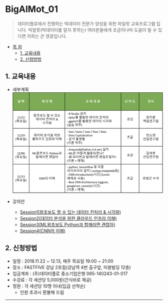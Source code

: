 # BigAlMot_01
> 데이터플로에서 진행하는 빅데이터 전문가 양성을 위한 파일럿 교육프로그램 입니다.
> 빅알못(빅데이터를 알지 못하는) 여러분들에게 조금이나마 도움이 될 수 있다면 저희는 큰 영광입니다.

- [목 차](https://github.com/df-AI/BigAlMot_01#bigalmot_01)
  - [1. 교육내용](https://github.com/df-AI/BigAlMot_01#1-교육내용)
  - [2. 신청방법](https://github.com/df-AI/BigAlMot_01#2-신청방법)


## 1. 교육내용

- 세부계획
![session_table](./img/session_table.png)

- 강의안
  - [Session1(왕초보도 할 수 있는 데이터 전처리 & 시각화)](./Session1)
  - [Session2(데이터 분석을 위한 클라우드 인프라 이해)](./Session2)
  - [Session3(ML왕초보도 Python과 함께라면 괜찮아)](./Session3)
  - [Session4(CNN의 이해)](./Session4)


## 2. 신청방법

- 일정 : 2018.11.22 ~ 12.13, 매주 목요일 19:00 ~ 21:00
- 장소 : FASTFIVE 강남 2호점(강남역 4번 출구앞, 미왕빌딩 12층)
- 입금계좌 : (주)데이터플로 중소기업은행 065-140243-01-017
- 수강료 : 각 세션당 5,000원(간식비로 제공)
- 정원 : 각 세션당 10명 이내(입급 선착순)
  - 인원 초과시 환불해 드림

***
